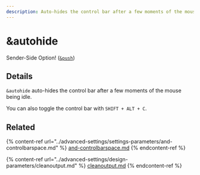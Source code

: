 ```yaml
---
description: Auto-hides the control bar after a few moments of the mouse being idle
---
```


# \&autohide

Sender-Side Option! ([`&push`](../source-settings/push.md))

## Details

`&autohide` auto-hides the control bar after a few moments of the mouse being idle.

You can also toggle the control bar with `SHIFT + ALT + C`.

## Related

{% content-ref url="../advanced-settings/settings-parameters/and-controlbarspace.md" %}
[and-controlbarspace.md](../advanced-settings/settings-parameters/and-controlbarspace.md)
{% endcontent-ref %}

{% content-ref url="../advanced-settings/design-parameters/cleanoutput.md" %}
[cleanoutput.md](../advanced-settings/design-parameters/cleanoutput.md)
{% endcontent-ref %}
